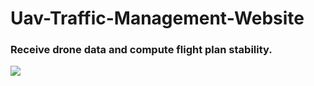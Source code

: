 # Uav-Traffic-Management-Website

### Receive drone data and compute flight plan stability.
![](https://i.imgur.com/RBdUjCg.gif)
